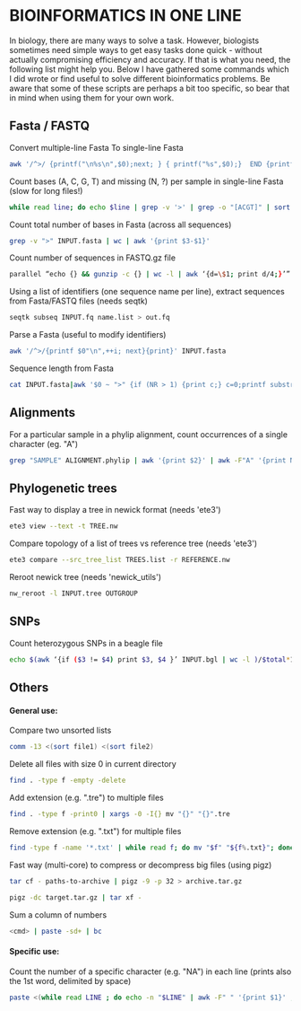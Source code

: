 # BIOINFORMATICS IN ONE LINE

In biology, there are many ways to solve a task. However, biologists sometimes need simple ways to get easy tasks done quick - without actually compromising efficiency and accuracy. If that is what you need, the following list might help you. Below I have gathered some commands which I did wrote or find useful to solve different bioinformatics problems. Be aware that some of these scripts are perhaps a bit too specific, so bear that in mind when using them for your own work.    


## Fasta / FASTQ
Convert multiple-line Fasta To single-line Fasta
```bash
awk '/^>/ {printf("\n%s\n",$0);next; } { printf("%s",$0);}  END {printf("\n");}' < INPUT.fasta | tail -n +2 > OUTPUT.fasta 
```
Count bases (A, C, G, T) and missing (N, ?) per sample in single-line Fasta (slow for long files!)
```bash
while read line; do echo $line | grep -v '>' | grep -o "[ACGT]" | sort | uniq -c | paste - - - - | tr "\n" "\t" ;  echo $line | grep -v '>' | grep -o "[?N]" | sort | uniq -c | sort -k2r | paste - - ; echo $line | grep '>' | tr "\n" "\t" ; done < INPUT.fasta
```
Count total number of bases in Fasta (across all sequences)
```bash
grep -v ">" INPUT.fasta | wc | awk '{print $3-$1}'
```
Count number of sequences in FASTQ.gz file
```bash
parallel “echo {} && gunzip -c {} | wc -l | awk ‘{d=\$1; print d/4;}’” ::: INPUT.gz
```
Using a list of identifiers (one sequence name per line), extract sequences from Fasta/FASTQ files (needs seqtk)
```bash
seqtk subseq INPUT.fq name.list > out.fq
```
Parse a Fasta (useful to modify identifiers) 
```bash
awk '/^>/{printf $0"\n",++i; next}{print}' INPUT.fasta
```
Sequence length from Fasta 
```bash
cat INPUT.fasta|awk '$0 ~ ">" {if (NR > 1) {print c;} c=0;printf substr($0,2,200) "\t"; } $0 !~ ">" {c+=length($0);} END { print c; }'
```

## Alignments
For a particular sample in a phylip alignment, count occurrences of a single character (eg. "A")
```bash
grep "SAMPLE" ALIGNMENT.phylip | awk '{print $2}' | awk -F"A" '{print NF-1}' 
```

## Phylogenetic trees
Fast way to display a tree in newick format (needs 'ete3')
```bash
ete3 view --text -t TREE.nw
```
Compare topology of a list of trees vs reference tree (needs 'ete3')
```bash
ete3 compare --src_tree_list TREES.list -r REFERENCE.nw
```
Reroot newick tree (needs 'newick_utils')
```bash
nw_reroot -l INPUT.tree OUTGROUP
```


## SNPs
Count heterozygous SNPs in a beagle file
```bash
echo $(awk ‘{if ($3 != $4) print $3, $4 }’ INPUT.bgl | wc -l )/$total*100 | bc -l
```

## Others 
#### General use:
Compare two unsorted lists
```bash
comm -13 <(sort file1) <(sort file2)
```
Delete all files with size 0 in current directory
```bash
find . -type f -empty -delete
```
Add extension (e.g. ".tre") to multiple files
```bash
find . -type f -print0 | xargs -0 -I{} mv "{}" "{}".tre
```
Remove extension (e.g. ".txt") for multiple files
```bash
find -type f -name '*.txt' | while read f; do mv "$f" "${f%.txt}"; done
```
Fast way (multi-core) to compress or decompress big files (using pigz)
```bash
tar cf - paths-to-archive | pigz -9 -p 32 > archive.tar.gz
```
```bash
pigz -dc target.tar.gz | tar xf -
```
Sum a column of numbers
```bash
<cmd> | paste -sd+ | bc
```

#### Specific use: 
Count the number of a specific character (e.g. "NA") in each line (prints also the 1st word, delimited by space)
```bash
paste <(while read LINE ; do echo -n "$LINE" | awk -F" " '{print $1}' ; done < INPUT.file) <(awk -F\NA '{print NF-1}' INPUT.file)
```
